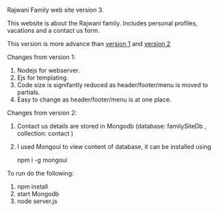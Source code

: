 Rajwani Family web site version 3. 

This website is about the Rajwani family. Includes personal profiles, vacations and a contact us form. 

This version is more advance than [version 1](https://github.com/RuheeRajwani/FamilySite-1 "version 1.") and [version 2](https://github.com/RuheeRajwani/FamilySite-2 "version 2.")

Changes from version 1:
1. Nodejs for webserver.
2. Ejs for templating.
3. Code size is signifantly reduced as header/footer/menu is moved to partials.
4. Easy to change as header/footer/menu is at one place.

Changes from version 2:
1. Contact us details are stored in Mongodb (database: familySiteDb , collection: contact )
2. I used Mongoui to view content of database, it can be installed using

    npm i -g mongoui
  



To run do the following:
1. npm install
2. start Mongodb
3. node server.js


